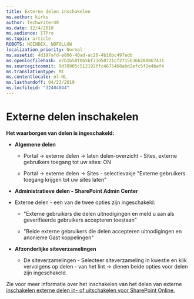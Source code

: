 ```yaml
---
title: Externe delen inschakelen
ms.author: kirks
author: Techwriter40
ms.date: 12/4/2018
ms.audience: ITPro
ms.topic: article
ROBOTS: NOINDEX, NOFOLLOW
localization_priority: Normal
ms.assetid: 4d197afd-e806-40ad-ac20-4b10bc497edb
ms.openlocfilehash: e7b1b58f0b5bf73d50721cf2715b366280867431
ms.sourcegitcommit: 9d78905c512192ffc4675468abd2efc5f2e4baf4
ms.translationtype: MT
ms.contentlocale: nl-NL
ms.lasthandoff: 04/23/2019
ms.locfileid: "32404044"
---
```

# <a name="enable-external-sharing"></a>Externe delen inschakelen

 **Het waarborgen van delen is ingeschakeld:**
  
- **Algemene delen**
    
  - Portal -\> externe delen -\> laten delen-overzicht - Sites, externe gebruikers toegang tot uw sites: ON
    
  - Portal -\> externe delen -\> Sites - selectievakje "Externe gebruikers toegang krijgen tot uw sites laten"
    
- **Administratieve delen - SharePoint Admin Center**
    
- Externe delen - een van de twee opties zijn ingeschakeld:
    
  - "Externe gebruikers die delen uitnodigingen en meld u aan als geverifieerde gebruikers accepteren toestaan"
    
  - "Beide externe gebruikers die delen accepteren uitnodigingen en anonieme Gast koppelingen"
    
- **Afzonderlijke siteverzamelingen**
    
  - De siteverzamelingen - Selecteer siteverzameling in kwestie en klik vervolgens op delen - van het lint -\> dienen beide opties voor delen zijn ingeschakeld.
    
Zie voor meer informatie over het inschakelen van het delen van externe [inschakelen externe delen in- of uitschakelen voor SharePoint Online.](https://go.microsoft.com/fwlink/?linkid=2047681&amp;clcid=0x409)
  

